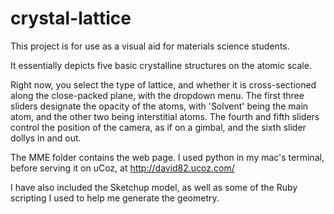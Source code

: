 # crystal-lattice
This project is for use as a visual aid for materials science students.

It essentially depicts five basic crystalline structures on the atomic scale.

Right now, you select the type of lattice, and whether it is cross-sectioned along the close-packed plane, with the dropdown menu.
The first three sliders designate the opacity of the atoms, with 'Solvent' being the main atom, and the other two being interstitial atoms. 
The fourth and fifth sliders control the position of the camera, as if on a gimbal, and the sixth slider dollys in and out.

The MME folder contains the web page. I used python in my mac's terminal, before serving it on uCoz, at http://david82.ucoz.com/

I have also included the Sketchup model, as well as some of the Ruby scripting I used to help me generate the geometry.

